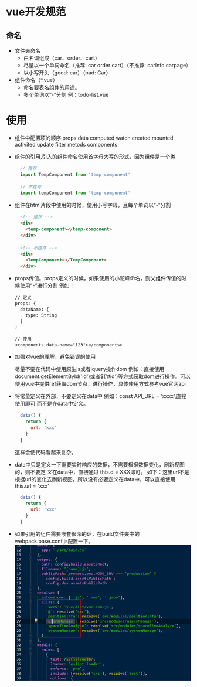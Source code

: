 # vue开发规范
## 命名
  * 文件夹命名
    * 由名词组成（car、order、cart）
    * 尽量以一个单词命名（推荐: car order cart）（不推荐: carInfo carpage）
    * 以小写开头（good: car）（bad: Car）
  * 组件命名（*.vue）
    * 命名要表名组件的用途。
    * 多个单词以“-”分割
    例：todo-list.vue
# 使用
  * 组件中配置项的顺序
    props
    data
    computed
    watch
    created
    mounted
    activited
    update
    filter
    metods
    components
  * 组件的引用,引入的组件命名使用首字母大写的形式，因为组件是一个类
    ```javascript
      // 推荐
      import TempComponent from 'temp-component'

      // 不推荐
      import tempComponent from 'temp-component'
    ```
  * 组件在html片段中使用的时候，使用小写字母，且每个单词以“-”分割
    ```html
      <!-- 推荐 -->
      <div>
        <temp-component></temp-component>
      </div>

      <!-- 不推荐 -->
      <div>
        <TempComponent></TempComponent>
      </div>
    ```
  * props传值。props定义的时候，如果使用的小驼峰命名，则父组件传值的时候使用“-”进行分割
    例如：
    ```
    // 定义
    props: {
      dataName: {
        type: String
      }
    }

    // 使用
    <components data-name="123"></components>
    ```
  * 加强对vue的理解，避免错误的使用

      尽量不要在代码中使用原生js或者jquery操作dom
      例如：直接使用document.getElementById('id')或者$('#id')等方式获取dom进行操作。可以使用vue中提供ref获取dom节点，进行操作，具体使用方式参考vue官网api
  * 将常量定义在外部，不要定义在data中
      例如：const API_URL = 'xxxx',直接使用即可
      而不是在data中定义。
      ```javascript
        data() {
          return {
            url: 'xxx'
          }
        }
      ```
      这样会使代码看起来复杂。
  * data中只是定义一下需要实时响应的数据，不需要根据数据变化，刷新视图的，则不要定    义在data中，直接通过 this.d = XXX即可。
    如下：这里url不是根据url的变化去刷新视图，所以没有必要定义在data中，可以直接使用this.url = 'xxx'
    ```javascript
      data() {
        return {
          url: 'xxx'
        }
      }
    ```
  * 如果引用的组件需要嵌套很深的话，在build文件夹中的webpack.base.conf.js配置一下。
  ![image](../image/config.png)